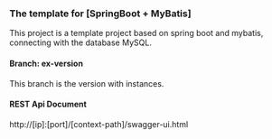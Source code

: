 ### The template for [SpringBoot + MyBatis]
This project is a template project based on spring boot and mybatis, connecting with the database MySQL.

#### Branch: ex-version
This branch is the version with instances.

#### REST Api Document
http://[ip]:[port]/[context-path]/swagger-ui.html